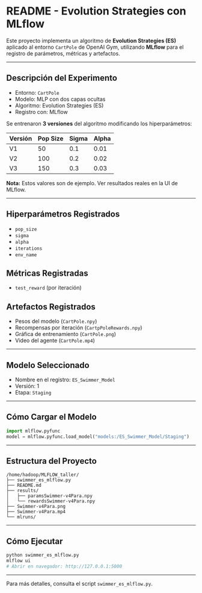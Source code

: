 # README - Evolution Strategies con MLflow

Este proyecto implementa un algoritmo de **Evolution Strategies (ES)** aplicado al entorno `CartPole` de OpenAI Gym, utilizando **MLflow** para el registro de parámetros, métricas y artefactos.

---
## Descripción del Experimento

* Entorno: `CartPole`
* Modelo: MLP con dos capas ocultas
* Algoritmo: Evolution Strategies (ES)
* Registro con: MLflow

Se entrenaron **3 versiones** del algoritmo modificando los hiperparámetros:

| Versión | Pop Size | Sigma | Alpha |
| ------- | -------- | ----- | ----- |
| V1      | 50       | 0.1   | 0.01  |
| V2      | 100      | 0.2   | 0.02  |
| V3      | 150      | 0.3   | 0.03  |

**Nota:** Estos valores son de ejemplo. Ver resultados reales en la UI de MLflow.

---

## Hiperparámetros Registrados

* `pop_size`
* `sigma`
* `alpha`
* `iterations`
* `env_name`

## Métricas Registradas

* `test_reward` (por iteración)

## Artefactos Registrados

* Pesos del modelo (`CartPole.npy`)
* Recompensas por iteración (`CartpPoleRewards.npy`)
* Gráfica de entrenamiento (`CartPole.png`)
* Video del agente (`CartPole.mp4`)

---

## Modelo Seleccionado

* Nombre en el registro: `ES_Swimmer_Model`
* Versión: 1
* Etapa: `Staging`

---

## Cómo Cargar el Modelo

```python
import mlflow.pyfunc
model = mlflow.pyfunc.load_model("models:/ES_Swimmer_Model/Staging")
```

---

## Estructura del Proyecto

```
/home/hadoop/MLFLOW_taller/
├── swimmer_es_mlflow.py
├── README.md
├── results/
│   ├── paramsSwimmer-v4Para.npy
│   └── rewardsSwimmer-v4Para.npy
├── Swimmer-v4Para.png
├── Swimmer-v4Para.mp4
└── mlruns/ 
```

---

## Cómo Ejecutar

```bash
python swimmer_es_mlflow.py
mlflow ui
# Abrir en navegador: http://127.0.0.1:5000
```

---

Para más detalles, consulta el script `swimmer_es_mlflow.py`.
